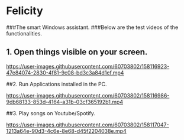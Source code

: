 # Felicity
###The smart Windows assistant.
###Below are the test videos of the functionalities.

## 1. Open things visible on your screen.


https://user-images.githubusercontent.com/60703802/158116923-47e84074-2830-4f81-9c08-bd3c3a84d1ef.mp4

##2. Run Applications installed in the PC.


https://user-images.githubusercontent.com/60703802/158116986-9db68133-853d-4164-a31b-03cf365192b1.mp4

##3. Play songs on Youtube/Spotify.


https://user-images.githubusercontent.com/60703802/158117047-1213a64e-90d3-4c6e-8e68-d45f2204038e.mp4



